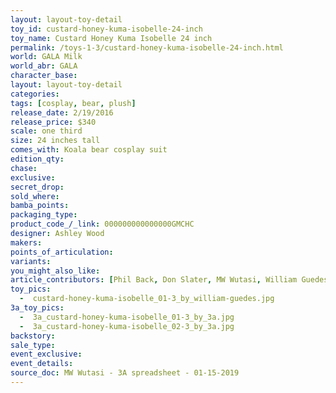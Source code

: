 ```yaml
---
layout: layout-toy-detail 
toy_id: custard-honey-kuma-isobelle-24-inch
toy_name: Custard Honey Kuma Isobelle 24 inch
permalink: /toys-1-3/custard-honey-kuma-isobelle-24-inch.html
world: GALA Milk
world_abr: GALA
character_base: 
layout: layout-toy-detail
categories: 
tags: [cosplay, bear, plush]
release_date: 2/19/2016
release_price: $340 
scale: one third
size: 24 inches tall
comes_with: Koala bear cosplay suit
edition_qty: 
chase: 
exclusive: 
secret_drop: 
sold_where: 
bamba_points: 
packaging_type: 
product_code_/_link: 000000000000000GMCHC
designer: Ashley Wood
makers: 
points_of_articulation: 
variants: 
you_might_also_like: 
article_contributors: [Phil Back, Don Slater, MW Wutasi, William Guedes]
toy_pics: 
  -  custard-honey-kuma-isobelle_01-3_by_william-guedes.jpg
3a_toy_pics:
  -  3a_custard-honey-kuma-isobelle_01-3_by_3a.jpg  
  -  3a_custard-honey-kuma-isobelle_02-3_by_3a.jpg
backstory: 
sale_type: 
event_exclusive: 
event_details: 
source_doc: MW Wutasi - 3A spreadsheet - 01-15-2019
---
```

